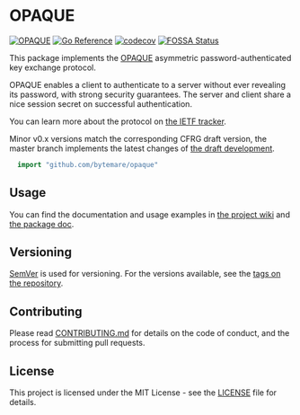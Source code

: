 # OPAQUE
[![OPAQUE](https://github.com/bytemare/opaque/actions/workflows/ci.yml/badge.svg)](https://github.com/bytemare/opaque/actions/workflows/ci.yml)
[![Go Reference](https://pkg.go.dev/badge/github.com/bytemare/opaque.svg)](https://pkg.go.dev/github.com/bytemare/opaque)
[![codecov](https://codecov.io/gh/bytemare/opaque/branch/main/graph/badge.svg?token=5bQfB0OctA)](https://codecov.io/gh/bytemare/opaque)
[![FOSSA Status](https://app.fossa.com/api/projects/git%2Bgithub.com%2Fbytemare%2Fopaque.svg?type=shield)](https://app.fossa.com/projects/git%2Bgithub.com%2Fbytemare%2Fopaque?ref=badge_shield)

This package implements the [OPAQUE](https://datatracker.ietf.org/doc/draft-irtf-cfrg-opaque/) asymmetric password-authenticated key exchange protocol.

OPAQUE enables a client to authenticate to a server without ever revealing its password, with strong security guarantees. The server and client share a nice session secret on successful authentication.

You can learn more about the protocol on [the IETF tracker](https://datatracker.ietf.org/doc/draft-irtf-cfrg-opaque).

Minor v0.x versions match the corresponding CFRG draft version, the master branch implements the latest changes of [the draft development](https://github.com/cfrg/draft-irtf-cfrg-opaque). 

```Go
  import "github.com/bytemare/opaque"
```

## Usage

You can find the documentation and usage examples in [the project wiki](https://github.com/bytemare/opaque/wiki) and [the package doc](https://pkg.go.dev/github.com/bytemare/opaque). 

## Versioning

[SemVer](http://semver.org/) is used for versioning. For the versions available, see the [tags on the repository](https://github.com/bytemare/opaque/tags).

## Contributing

Please read [CONTRIBUTING.md](.github/CONTRIBUTING.md) for details on the code of conduct, and the process for submitting pull requests.

## License

This project is licensed under the MIT License - see the [LICENSE](LICENSE) file for details.

